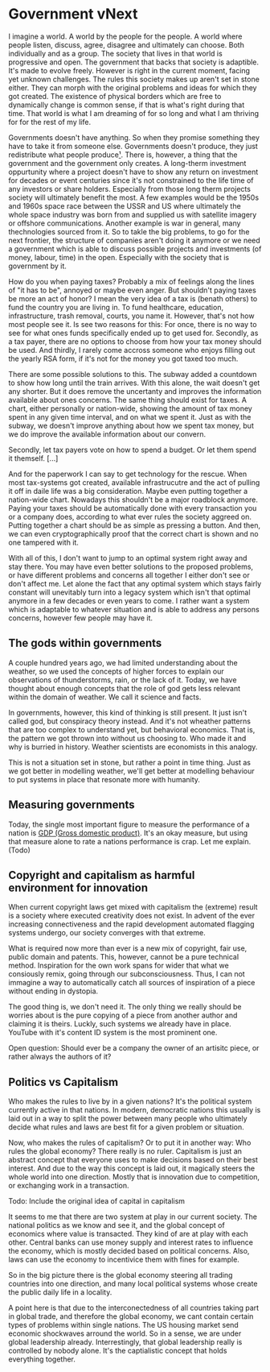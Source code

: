 # Government vNext

I imagine a world. A world by the people for the people. A world where people listen, discuss, agree, disagree and ultimately can choose. Both individually and as a group. The society that lives in that world is progressive and open. The government that backs that society is adaptible. It's made to evolve freely. However is right in the current moment, facing yet unknown challenges. The rules this society makes up aren't set in stone either. They can morph with the original problems and ideas for which they got created. The existence of physical borders which are free to dynamically change is common sense, if that is what's right during that time. That world is what I am dreaming of for so long and what I am thriving for for the rest of my life.

Governments doesn't have anything. So when they promise something they have to take it from someone else. Governments doesn't produce, they just redistribute what people produce[¹]. There is, however, a thing that the government and the government only creates. A long-therm investment oppurtunity where a project doesn't have to show any return on investment for decades or event centuries since it's not constrained to the life time of any investors or share holders. Especially from those long therm projects society will ultimately benefit the most. A few examples would be the 1950s and 1960s space race between the USSR and US where ultimately the whole space industry was born from and supplied us with satellite imagery or offshore communications. Another example is war in general, many thechnologies sourced from it. So to takle the big problems, to go for the next frontier, the structure of companies aren't doing it anymore or we need a government which is able to discuss possible projects and investments (of money, labour, time) in the open. Especially with the society that is government by it.

[¹]: https://www.youtube.com/watch?v=by1OgqQQANg "Partially taken from Joe Rogan Experience #1002 - Peter Schiff"

How do you when paying taxes? Probably a mix of feelings along the lines of "it has to be", annoyed or maybe even anger. But shouldn't paying taxes be more an act of honor? I mean the very idea of a tax is (benath others) to fund the country you are living in. To fund healthcare, education, infrastructure, trash removal, courts, you name it. However, that's not how most people see it. Is see two reasons for this: For once, there is no way to see for what ones funds specifically ended up to get used for. Secondly, as a tax payer, there are no options to choose from how your tax money should be used. And thirdly, I rarely come accross someone who enjoys filling out the yearly RSA form, if it's not for the money you got taxed too much.

There are some possible solutions to this. The subway added a countdown to show how long until the train arrives. With this alone, the wait doesn't get any shorter. But it does remove the uncertanty and improves the information available about ones concerns. The same thing should exist for taxes. A chart, either personally or nation-wide, showing the amount of tax money spent in any given time interval, and on what we spent it. Just as with the subway, we doesn't improve anything about how we spent tax money, but we do improve the available information about our convern.

Secondly, let tax payers vote on how to spend a budget. Or let them spend it themself. [...]

And for the paperwork I can say to get technology for the rescue. When most tax-systems got created, available infrastrucutre and the act of pulling it off in daile life was a big consideration. Maybe even putting together a nation-wide chart. Nowadays this shouldn't be a major roadblock anymore. Paying your taxes should be automatically done with every transaction you or a company does, according to what ever rules the society aggreed on. Putting together a chart should be as simple as pressing a button. And then, we can even cryptographically proof that the correct chart is shown and no one tampered with it.

With all of this, I don't want to jump to an optimal system right away and stay there. You may have even better solutions to the proposed problems, or have different problems and concerns all together I either don't see or don't affect me. Let alone the fact that any optimal system which stays fairly constant will unevitably turn into a legacy system which isn't that optimal anymore in a few decades or even years to come. I rather want a system which is adaptable to whatever situation and is able to address any persons concerns, however few people may have it.

## The gods within governments

A couple hundred years ago, we had limited understanding about the weather, so we used the concepts of higher forces to explain our observations of thunderstorms, rain, or the lack of it. Today, we have thought about enough concepts that the role of god gets less relevant within the domain of weather. We call it science and facts.

In governments, however, this kind of thinking is still present. It just isn't called god, but conspiracy theory instead. And it's not wheather patterns that are too complex to understand yet, but behavioral economics. That is, the pattern we got thrown into without us choosing to. Who made it and why is burried in history. Weather scientists are economists in this analogy.

This is not a situation set in stone, but rather a point in time thing. Just as we got better in modelling weather, we'll get better at modelling behaviour to put systems in place that resonate more with humanity.

## Measuring governments

Today, the single most important figure to measure the performance of a nation is [GDP (Gross domestic product)](https://en.wikipedia.org/wiki/Gross_domestic_product). It's an okay measure, but using that measure alone to rate a nations performance is crap. Let me explain. (Todo)

## Copyright and capitalism as harmful environment for innovation

When current copyright laws get mixed with capitalism the (extreme) result is a society where executed creativity does not exist. In advent of the ever increasing connectiveness and the rapid development automated flagging systems undergo, our society converges with that extreme.

What is required now more than ever is a new mix of copyright, fair use, public domain and patents. This, however, cannot be a pure technical method. Inspiration for the own work spans for wider that what we consiously remix, going through our subconsciousness. Thus, I can not immagine a way to automatically catch all sources of inspiration of a piece without ending in dystopia.

The good thing is, we don't need it. The only thing we really should be worries about is the pure copying of a piece from another author and claiming it is theirs. Luckly, such systems we already have in place. YouTube with it's content ID system is the most prominent one.

Open question: Should ever be a company the owner of an artisitc piece, or rather always the authors of it?

## Politics vs Capitalism

Who makes the rules to live by in a given nations? It's the political system currently active in that nations. In modern, democratic nations this usually is laid out in a way to split the power between many people who ultimately decide what rules and laws are best fit for a given problem or situation.

Now, who makes the rules of capitalism? Or to put it in another way: Who rules the global economy? There really is no ruler. Capitalism is just an abstract concept that everyone uses to make decisions based on their best interest. And due to the way this concept is laid out, it magically steers the whole world into one direction. Mostly that is innovation due to competition, or exchanging work in a transaction.

Todo: Include the original idea of capital in capitalism

It seems to me that there are two system at play in our current society. The national politics as we know and see it, and the global concept of economics where value is transacted. They kind of are at play with each other. Central banks can use money supply and interest rates to influence the economy, which is mostly decided based on political concerns. Also, laws can use the economy to incentivice them with fines for example.

So in the big picture there is the global economy steering all trading countries into one direction, and many local political systems whose create the public daily life in a locality.

A point here is that due to the interconectedness of all countries taking part in global trade, and therefore the global economy, we cant contain certain types of problems within single nations. The US housing market send economic shockwaves arround the world. So in a sense, we are under global leadership already. Interrestingly, that global leadership really is controlled by nobody alone. It's the captialistic concept that holds everything together.
